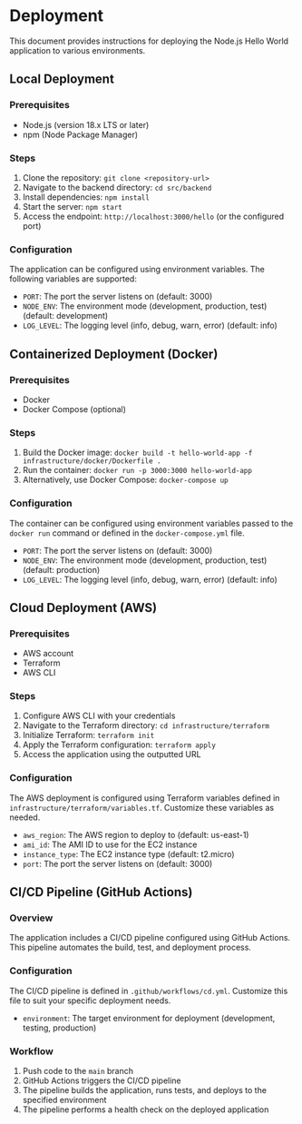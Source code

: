 # Deployment

This document provides instructions for deploying the Node.js Hello World application to various environments.

## Local Deployment

### Prerequisites

- Node.js (version 18.x LTS or later)
- npm (Node Package Manager)

### Steps

1. Clone the repository: `git clone <repository-url>`
2. Navigate to the backend directory: `cd src/backend`
3. Install dependencies: `npm install`
4. Start the server: `npm start`
5. Access the endpoint: `http://localhost:3000/hello` (or the configured port)

### Configuration

The application can be configured using environment variables. The following variables are supported:

- `PORT`: The port the server listens on (default: 3000)
- `NODE_ENV`: The environment mode (development, production, test) (default: development)
- `LOG_LEVEL`: The logging level (info, debug, warn, error) (default: info)

## Containerized Deployment (Docker)

### Prerequisites

- Docker
- Docker Compose (optional)

### Steps

1. Build the Docker image: `docker build -t hello-world-app -f infrastructure/docker/Dockerfile .`
2. Run the container: `docker run -p 3000:3000 hello-world-app`
3. Alternatively, use Docker Compose: `docker-compose up`

### Configuration

The container can be configured using environment variables passed to the `docker run` command or defined in the `docker-compose.yml` file.

- `PORT`: The port the server listens on (default: 3000)
- `NODE_ENV`: The environment mode (development, production, test) (default: production)
- `LOG_LEVEL`: The logging level (info, debug, warn, error) (default: info)

## Cloud Deployment (AWS)

### Prerequisites

- AWS account
- Terraform
- AWS CLI

### Steps

1. Configure AWS CLI with your credentials
2. Navigate to the Terraform directory: `cd infrastructure/terraform`
3. Initialize Terraform: `terraform init`
4. Apply the Terraform configuration: `terraform apply`
5. Access the application using the outputted URL

### Configuration

The AWS deployment is configured using Terraform variables defined in `infrastructure/terraform/variables.tf`. Customize these variables as needed.

- `aws_region`: The AWS region to deploy to (default: us-east-1)
- `ami_id`: The AMI ID to use for the EC2 instance
- `instance_type`: The EC2 instance type (default: t2.micro)
- `port`: The port the server listens on (default: 3000)

## CI/CD Pipeline (GitHub Actions)

### Overview

The application includes a CI/CD pipeline configured using GitHub Actions. This pipeline automates the build, test, and deployment process.

### Configuration

The CI/CD pipeline is defined in `.github/workflows/cd.yml`. Customize this file to suit your specific deployment needs.

- `environment`: The target environment for deployment (development, testing, production)

### Workflow

1. Push code to the `main` branch
2. GitHub Actions triggers the CI/CD pipeline
3. The pipeline builds the application, runs tests, and deploys to the specified environment
4. The pipeline performs a health check on the deployed application